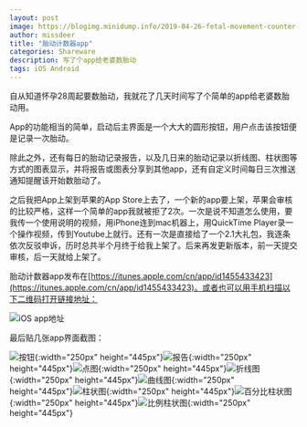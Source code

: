 ```yaml
---
layout: post
image: https://blogimg.minidump.info/2019-04-26-fetal-movement-counter-app.md
author: missdeer
title: "胎动计数器app"
categories: Shareware
description: 写了个app给老婆数胎动
tags: iOS Android
---
```


自从知道怀孕28周起要数胎动，我就花了几天时间写了个简单的app给老婆数胎动用。

App的功能相当的简单，启动后主界面是一个大大的圆形按钮，用户点击该按钮便是记录一次胎动。

除此之外，还有每日的胎动记录报告，以及几日来的胎动记录以折线图、柱状图等方式的图表显示，并将报告或图表分享到其他app，还有自定义时间每日三次推送通知提醒该开始数胎动了。

之后我把App上架到苹果的App Store上去了，一个新的app要上架，苹果会审核的比较严格，这样一个简单的app我就被拒了2次。一次是说不知道怎么使用，要我传一个使用说明的视频，用iPhone连到mac机器上，用QuickTime Player录一个操作视频，传到Youtube上就行。还有一次是直接给了一个2.1大礼包，我逐条依次反驳申诉，历时总共半个月终于给我上架了。后来再发更新版本，前一天提交审核，后一天就给上架了。

胎动计数器app发布在[https://itunes.apple.com/cn/app/id1455433423](https://itunes.apple.com/cn/app/id1455433423)。或者也可以用手机扫描以下二维码打开链接地址：

![iOS app地址](https://cdn.jsdelivr.net/gh/missdeer/blog@gh-pages/media/2019-04-26/ios-qrcode.png)

最后贴几张app界面截图：

![按钮](https://cdn.jsdelivr.net/gh/missdeer/blog@gh-pages/media/2019-04-26/8.jpg ){:width="250px" height="445px"}![报告](https://cdn.jsdelivr.net/gh/missdeer/blog@gh-pages/media/2019-04-26/7.jpg ){:width="250px" height="445px"}![点图](https://cdn.jsdelivr.net/gh/missdeer/blog@gh-pages/media/2019-04-26/6.jpg ){:width="250px" height="445px"}![折线图](https://cdn.jsdelivr.net/gh/missdeer/blog@gh-pages/media/2019-04-26/5.jpg ){:width="250px" height="445px"}![曲线图](https://cdn.jsdelivr.net/gh/missdeer/blog@gh-pages/media/2019-04-26/4.jpg ){:width="250px" height="445px"}![柱状图](https://cdn.jsdelivr.net/gh/missdeer/blog@gh-pages/media/2019-04-26/3.jpg ){:width="250px" height="445px"}![百分比柱状图](https://cdn.jsdelivr.net/gh/missdeer/blog@gh-pages/media/2019-04-26/2.jpg ){:width="250px" height="445px"}![比例柱状图](https://cdn.jsdelivr.net/gh/missdeer/blog@gh-pages/media/2019-04-26/1.jpg ){:width="250px" height="445px"}